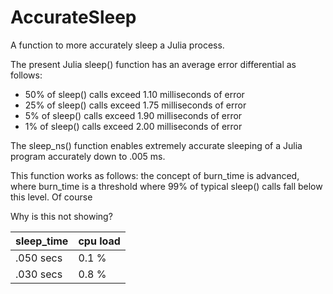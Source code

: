 # AccurateSleep
A function to more accurately sleep a Julia process.

The present Julia sleep() function has an average error differential as follows:

  * 50% of sleep() calls exceed 1.10 milliseconds of error
  * 25% of sleep() calls exceed 1.75 milliseconds of error
  * 5% of sleep() calls exceed 1.90 milliseconds of error
  * 1% of sleep() calls exceed 2.00 milliseconds of error 

The sleep_ns() function enables extremely accurate sleeping of a Julia program accurately down to .005 ms.

This function works as follows: 
  the concept of burn_time is advanced, where burn_time  is a threshold where 99% of typical sleep() calls fall below this level.  Of course

Why is this not showing?

sleep_time   |         cpu load
-----------  |         --------
  .050 secs  |          0.1 %
  .030 secs  |          0.8 %
